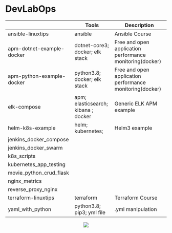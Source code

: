 # DevLabOps

|                                         |Tools                                 |Description                                                  |
|-----------------------------------------|--------------------------------------|-------------------------------------------------------------|
| ansible-linuxtips                       | ansible                              | Ansible Course                                              |
| apm-dotnet-example-docker               | dotnet-core3; docker; elk stack      | Free and open application performance monitoring(docker)    |
| apm-python-example-docker               | python3.8; docker; elk stack         | Free and open application performance monitoring(docker)    |
| elk-compose                             | apm; elasticsearch; kibana ; docker  | Generic ELK APM example                                     |
| helm-k8s-example                        | helm; kubernetes;                    | Helm3 example                                               |
| jenkins_docker_compose                  |
| jenkins_docker_swarm                    |
| k8s_scripts                             |
| kubernetes_app_testing                  |
| movie_python_crud_flask                 |
| nginx_metrics                           |
| reverse_proxy_nginx                     |
| terraform-linuxtips                     | terraform                            | Terraform Course                                            |
| yaml_with_python                        | python3.8; pip3; yml file            | .yml manipulation                                           |

<p align="center">
  <img src="https://i.giphy.com/media/gLcUG7QiR0jpMzoNUu/giphy.webp">
</p>
